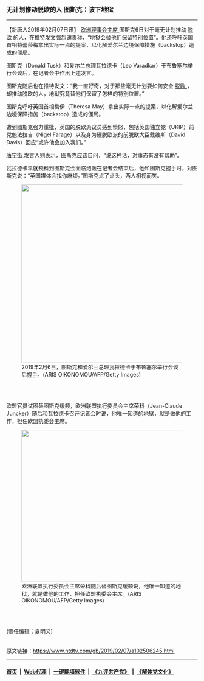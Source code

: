 ### 无计划推动脱欧的人 图斯克：该下地狱
------------------------

<div class="post_content">
 <p>
  【新唐人2019年02月07日讯】
  <a href="https://www.ntdtv.com/gb/欧洲理事会主席.htm">
   欧洲理事会主席
  </a>
  图斯克6日对于毫无计划推动
  <a href="https://www.ntdtv.com/gb/脱欧.htm">
   脱欧
  </a>
  的人，在推特发文强烈谴责称，“地狱会替他们保留特别位置”。他还呼吁英国首相特蕾莎梅拿出实际一点的提案，以化解爱尔兰边境保障措施（backstop）造成的僵局。
 </p>
 <p>
  图斯克（Donald Tusk）和爱尔兰总理瓦拉德卡（Leo Varadkar）于布鲁塞尔举行会谈后，在记者会中作出上述发言。
 </p>
 <p>
  图斯克随后也在推特发文：“我一直好奇，对于那些毫无计划要如何安全
  <a href="https://www.ntdtv.com/gb/脱欧.htm">
   脱欧
  </a>
  ，却推动脱欧的人，地狱究竟替他们保留了怎样的特别位置。”
 </p>
 <p>
  图斯克呼吁英国首相梅伊（Theresa May）拿出实际一点的提案，以化解爱尔兰边境保障措施（backstop）造成的僵局。
 </p>
 <p>
  遭到图斯克强力重批，英国的脱欧派议员感到愤怒，包括英国独立党（UKIP）前党魁法拉吉（Nigel Farage）以及身为硬脱欧派的前脱欧大臣戴维斯（David Davis）回应“或许他会加入我们。”
 </p>
 <p>
  <a href="https://www.ntdtv.com/gb/唐宁街.htm">
   唐宁街
  </a>
  发言人则表示，图斯克应该自问，“说这种话，对事态有没有帮助”。
 </p>
 <p>
  瓦拉德卡早就预料到图斯克会面临炮轰在记者会结束后，他和图斯克握手时，对图斯克说：“英国媒体会找你麻烦。”图斯克点了点头，两人相视而笑。
 </p>
 <figure class="wp-caption alignnone" id="attachment_102506270" style="max-width: 600px">
  <img alt="" class="size-medium wp-image-102506270" height="469" src="https://www.ntdtv.com/assets/uploads/2019/02/GettyImages-1094335786-600x469.jpg" width="600">
   <br/><figcaption class="wp-caption-text">
    2019年2月6日，图斯克和爱尔兰总理瓦拉德卡于布鲁塞尔举行会谈后握手。(ARIS OIKONOMOU/AFP/Getty Images)
   </figcaption><br/>
  </img>
 </figure><br/>
 <p>
  欧盟官员试图替图斯克缓颊，欧洲联盟执行委员会主席荣科（Jean-Claude Juncker）随后和瓦拉德卡召开记者会时说，他唯一知道的地狱，就是做他的工作，担任欧盟执委会主席。
 </p>
 <figure class="wp-caption alignnone" id="attachment_102506275" style="max-width: 600px">
  <img alt="" class="size-medium wp-image-102506275" height="400" src="https://www.ntdtv.com/assets/uploads/2019/02/GettyImages-1094452316-600x400.jpg" width="600"/>
  <br/><figcaption class="wp-caption-text">
   欧洲联盟执行委员会主席荣科随后替图斯克缓颊说，他唯一知道的地狱，就是做他的工作，担任欧盟执委会主席。(ARIS OIKONOMOU/AFP/Getty Images)
  </figcaption><br/>
 </figure><br/>
 <p>
  (责任编辑：夏明义)
 </p>
 <div class="single_ad">
 </div>
</div>

<br/>原文链接：https://www.ntdtv.com/gb/2019/02/07/a102506245.html


------------------------
#### [首页](https://github.com/gfw-breaker/banned-news/blob/master/README.md) &nbsp;|&nbsp; [Web代理](https://github.com/labour-camp/helloworld) &nbsp;|&nbsp; [一键翻墙软件](https://github.com/gfw-breaker/nogfw/blob/master/README.md) &nbsp;|&nbsp; [《九评共产党》](https://github.com/gfw-breaker/9ping.md/blob/master/README.md#九评之一评共产党是什么) &nbsp;|&nbsp; [《解体党文化》](https://github.com/gfw-breaker/jtdwh.md/blob/master/README.md#绪论)

